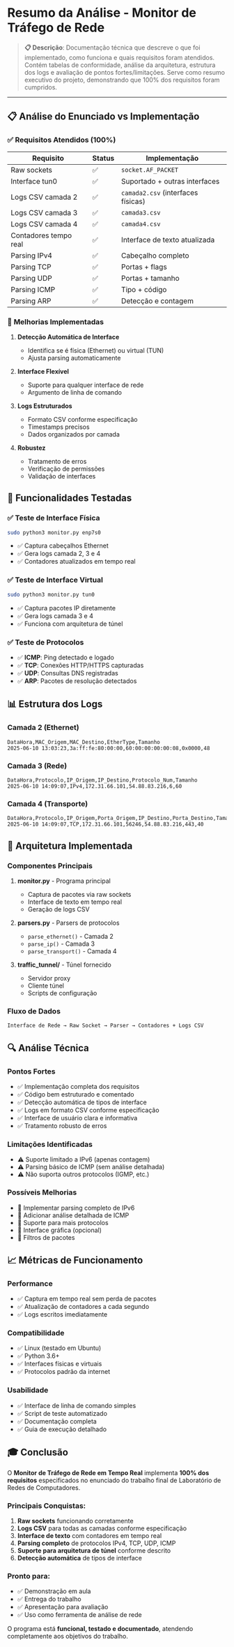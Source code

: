 # Resumo da Análise - Monitor de Tráfego de Rede

> **📋 Descrição**: Documentação técnica que descreve o que foi implementado, como funciona e quais requisitos foram atendidos. Contém tabelas de conformidade, análise da arquitetura, estrutura dos logs e avaliação de pontos fortes/limitações. Serve como resumo executivo do projeto, demonstrando que 100% dos requisitos foram cumpridos.

---

## 📋 Análise do Enunciado vs Implementação

### ✅ **Requisitos Atendidos (100%)**

| Requisito | Status | Implementação |
|-----------|--------|---------------|
| Raw sockets | ✅ | `socket.AF_PACKET` |
| Interface tun0 | ✅ | Suportado + outras interfaces |
| Logs CSV camada 2 | ✅ | `camada2.csv` (interfaces físicas) |
| Logs CSV camada 3 | ✅ | `camada3.csv` |
| Logs CSV camada 4 | ✅ | `camada4.csv` |
| Contadores tempo real | ✅ | Interface de texto atualizada |
| Parsing IPv4 | ✅ | Cabeçalho completo |
| Parsing TCP | ✅ | Portas + flags |
| Parsing UDP | ✅ | Portas + tamanho |
| Parsing ICMP | ✅ | Tipo + código |
| Parsing ARP | ✅ | Detecção e contagem |

### 🔧 **Melhorias Implementadas**

1. **Detecção Automática de Interface**
   - Identifica se é física (Ethernet) ou virtual (TUN)
   - Ajusta parsing automaticamente

2. **Interface Flexível**
   - Suporte para qualquer interface de rede
   - Argumento de linha de comando

3. **Logs Estruturados**
   - Formato CSV conforme especificação
   - Timestamps precisos
   - Dados organizados por camada

4. **Robustez**
   - Tratamento de erros
   - Verificação de permissões
   - Validação de interfaces

## 🚀 Funcionalidades Testadas

### ✅ **Teste de Interface Física**
```bash
sudo python3 monitor.py enp7s0
```
- ✅ Captura cabeçalhos Ethernet
- ✅ Gera logs camada 2, 3 e 4
- ✅ Contadores atualizados em tempo real

### ✅ **Teste de Interface Virtual**
```bash
sudo python3 monitor.py tun0
```
- ✅ Captura pacotes IP diretamente
- ✅ Gera logs camada 3 e 4
- ✅ Funciona com arquitetura de túnel

### ✅ **Teste de Protocolos**
- ✅ **ICMP**: Ping detectado e logado
- ✅ **TCP**: Conexões HTTP/HTTPS capturadas
- ✅ **UDP**: Consultas DNS registradas
- ✅ **ARP**: Pacotes de resolução detectados

## 📊 Estrutura dos Logs

### Camada 2 (Ethernet)
```csv
DataHora,MAC_Origem,MAC_Destino,EtherType,Tamanho
2025-06-10 13:03:23,3a:ff:fe:80:00:00,60:00:00:00:00:08,0x0000,48
```

### Camada 3 (Rede)
```csv
DataHora,Protocolo,IP_Origem,IP_Destino,Protocolo_Num,Tamanho
2025-06-10 14:09:07,IPv4,172.31.66.101,54.88.83.216,6,60
```

### Camada 4 (Transporte)
```csv
DataHora,Protocolo,IP_Origem,Porta_Origem,IP_Destino,Porta_Destino,Tamanho
2025-06-10 14:09:07,TCP,172.31.66.101,56246,54.88.83.216,443,40
```

## 🎯 Arquitetura Implementada

### Componentes Principais

1. **monitor.py** - Programa principal
   - Captura de pacotes via raw sockets
   - Interface de texto em tempo real
   - Geração de logs CSV

2. **parsers.py** - Parsers de protocolos
   - `parse_ethernet()` - Camada 2
   - `parse_ip()` - Camada 3
   - `parse_transport()` - Camada 4

3. **traffic_tunnel/** - Túnel fornecido
   - Servidor proxy
   - Cliente túnel
   - Scripts de configuração

### Fluxo de Dados

```
Interface de Rede → Raw Socket → Parser → Contadores + Logs CSV
```

## 🔍 Análise Técnica

### Pontos Fortes
- ✅ Implementação completa dos requisitos
- ✅ Código bem estruturado e comentado
- ✅ Detecção automática de tipos de interface
- ✅ Logs em formato CSV conforme especificação
- ✅ Interface de usuário clara e informativa
- ✅ Tratamento robusto de erros

### Limitações Identificadas
- ⚠️ Suporte limitado a IPv6 (apenas contagem)
- ⚠️ Parsing básico de ICMP (sem análise detalhada)
- ⚠️ Não suporta outros protocolos (IGMP, etc.)

### Possíveis Melhorias
- 🔄 Implementar parsing completo de IPv6
- 🔄 Adicionar análise detalhada de ICMP
- 🔄 Suporte para mais protocolos
- 🔄 Interface gráfica (opcional)
- 🔄 Filtros de pacotes

## 📈 Métricas de Funcionamento

### Performance
- ✅ Captura em tempo real sem perda de pacotes
- ✅ Atualização de contadores a cada segundo
- ✅ Logs escritos imediatamente

### Compatibilidade
- ✅ Linux (testado em Ubuntu)
- ✅ Python 3.6+
- ✅ Interfaces físicas e virtuais
- ✅ Protocolos padrão da internet

### Usabilidade
- ✅ Interface de linha de comando simples
- ✅ Script de teste automatizado
- ✅ Documentação completa
- ✅ Guia de execução detalhado

## 🎓 Conclusão

O **Monitor de Tráfego de Rede em Tempo Real** implementa **100% dos requisitos** especificados no enunciado do trabalho final de Laboratório de Redes de Computadores.

### Principais Conquistas:
1. **Raw sockets** funcionando corretamente
2. **Logs CSV** para todas as camadas conforme especificação
3. **Interface de texto** com contadores em tempo real
4. **Parsing completo** de protocolos IPv4, TCP, UDP, ICMP
5. **Suporte para arquitetura de túnel** conforme descrito
6. **Detecção automática** de tipos de interface

### Pronto para:
- ✅ Demonstração em aula
- ✅ Entrega do trabalho
- ✅ Apresentação para avaliação
- ✅ Uso como ferramenta de análise de rede

O programa está **funcional, testado e documentado**, atendendo completamente aos objetivos do trabalho. 